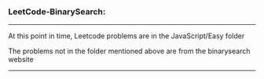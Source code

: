 ### LeetCode-BinarySearch:
------------------------------------------------

At this point in time, Leetcode problems are in the JavaScript/Easy folder

The problems not in the folder mentioned above are from the binarysearch website

------------------------------------------------
